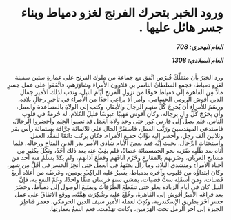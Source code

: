 <h1 dir="rtl">ورود الخبر بتحرك الفرنج لغزو دمياط وبناء جسر هائل عليها .</h1>

<h5 dir="rtl">العام الهجري:  708

العام الميلادي: 1308

</h5>

<p dir="rtl">ورد الخبَرُ بأن متمَلِّكَ قُبرُص اتَّفق مع جماعة من ملوك الفرنج على عمارةِ ستين سفينة لغزو دمياط، فجمع السلطانُ الناصر بن قلاوون الأمراءَ وشاوَرَهم، فاتَّفَقوا على عمل جسرٍ مادٍّ مِن القاهرة إلى دمياط خوفًا من نزولِ الفرنج أيَّامَ النيل، وندب لذلك الأمير جمال الدين أقوش الرومي الحسامي، وأمر ألا يراعي أحدًا من الأمراءِ في تأخيرِ رجالِ بلاده، ورسَمَ للأمراء أن يُخرِجَ كُلٌّ منهم الرجالَ والأبقار، وكتب إلى الولاةِ بالمساعدة والعمل، وأن يخرُجَ كُلُّ والٍ برِجاله، وكان أقوش مَهيبًا عبوسًا قليلَ الكلام، له حُرمةٌ في قلوب الناس، فلم يصل إلى فارس كور حتى وجد ولاةَ العَمَل قد نصبوا الخِيَم وأحضروا الرجالَ، فاستدعى المهندسينَ ورَتَّب العمل، فاستقَرَّ الحال على ثلاثمائة جرَّافة بستمائة رأس بقر وثلاثين ألف رجل، وأحضر إليه نوَّابُ جميع الأمراء، فكان يركب دائمًا لتفقُّد العمل واستحثاث الرِّجال، بحيث إنَّه فقد بعضَ الأيام شادي الأمير بدر الدين الفتاح ورجالَه، فلما أتاه بعد طَلَبِه ضَرَبه نحو الخمسمائة عصاةً، فلم يغِبْ عنه بعد ذلك أحَدٌ، ونكَّلَ بكثيرٍ مِن مشايخ العربان، وضَرَبهم بالمقارعِ وخَزَم آنافَهم وقطَعَ آذانهم، ولم يكَدْ يسلَمُ منه أحد من أجناد الأمراءِ ومنشدي البلاد، وما زال يجتَهِدُ في العمل حتى أُنجِزَ الجسر في أقَلَّ مِن شهر، وكان ابتداؤُه من قليوب وآخره بدمياط، يسيرُ عليه الراكِبُ يومين، وعَرضُه من أعلاه أربعُ قَصَبات، ومن أسفَلِه ستُّ قصبات، يمشي ستة فرسان صَفًّا واحدًا، وعَمَّ النفع به، فإنَّ النيل كان في أيام الزيادة يعلو حتى تنقَطِعَ الطُّرُقاتُ ويمتَنِعَ الوصول إلى دمياط، وحضَرَ بعد فراغه الأميرُ أقوش إلى القاهرة، وخُلِعَ عليه وشُكِرَت هِمَّتُه، ووقع الاتفاقُ على عمل جسر آخَرَ بطريق الإسكندرية، ونُدِبَ لعمله الأمير سيف الدين الحرمكي، فعمر قناطِرَ الجيزة إلى آخر الرمل تحت الهَرَمين، وكانت تهَدَّمت، فعم النفعُ بعمارتِها.</p></br>
